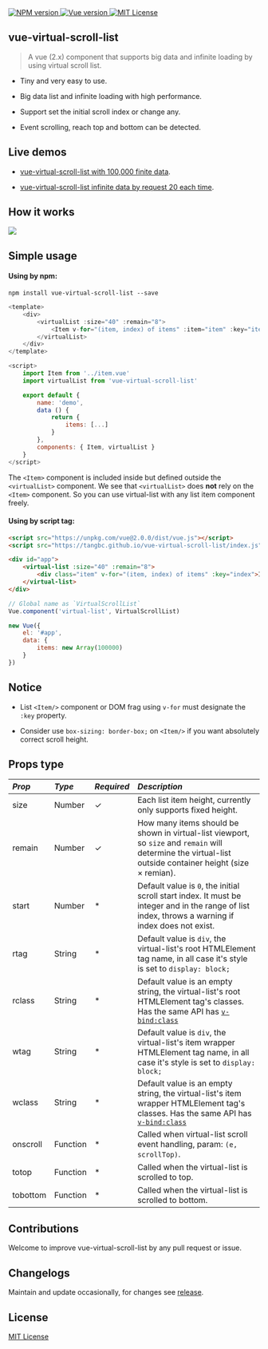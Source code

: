 <a href="https://npmjs.com/package/vue-virtual-scroll-list">
    <img src="https://img.shields.io/npm/v/vue-virtual-scroll-list.svg?style=flat" alt="NPM version"/>
</a>
<a href="https://vuejs.org/">
    <img src="https://img.shields.io/badge/vue-2.x-brightgreen.svg" alt="Vue version"/>
</a>
<a href="https://github.com/tangbc/vue-virtual-scroll-list/blob/master/LICENSE">
    <img src="https://img.shields.io/github/license/tangbc/vue-virtual-scroll-list.svg" alt="MIT License"/>
</a>


## vue-virtual-scroll-list

> A vue (2.x) component that supports big data and infinite loading by using virtual scroll list.

* Tiny and very easy to use.

* Big data list and infinite loading with high performance.

* Support set the initial scroll index or change any.

* Event scrolling, reach top and bottom can be detected.


## Live demos

* [vue-virtual-scroll-list with 100,000 finite data](https://tangbc.github.io/vue-virtual-scroll-list/examples/finite/).

* [vue-virtual-scroll-list infinite data by request 20 each time](https://tangbc.github.io/vue-virtual-scroll-list/examples/infinite/).


## How it works

<img src="https://tangbc.github.io/github-images/virtual-scroll-list-2.gif">


## Simple usage

#### Using by npm:

```
npm install vue-virtual-scroll-list --save
```

```javascript
<template>
    <div>
        <virtualList :size="40" :remain="8">
            <Item v-for="(item, index) of items" :item="item" :key="item.id" />
        </virtualList>
    </div>
</template>

<script>
    import Item from '../item.vue'
    import virtualList from 'vue-virtual-scroll-list'

    export default {
        name: 'demo',
        data () {
            return {
                items: [...]
            }
        },
        components: { Item, virtualList }
    }
</script>
```

The `<Item>` component is included inside but defined outside the `<virtualList>` component. We see that `<virtualList>` does **not** rely on the `<Item>` component. So you can use virtual-list with any list item component freely.

#### Using by script tag:

```html
<script src="https://unpkg.com/vue@2.0.0/dist/vue.js"></script>
<script src="https://tangbc.github.io/vue-virtual-scroll-list/index.js"></script>

<div id="app">
    <virtual-list :size="40" :remain="8">
        <div class="item" v-for="(item, index) of items" :key="index">Item: # {{ index }}</div>
    </virtual-list>
</div>
```

```javascript
// Global name as `VirtualScrollList`
Vue.component('virtual-list', VirtualScrollList)

new Vue({
    el: '#app',
    data: {
        items: new Array(100000)
    }
})
```


## Notice

* List `<Item/>` component or DOM frag using `v-for` must designate the `:key` property.

* Consider use `box-sizing: border-box;` on `<Item/>` if you want absolutely correct scroll height.


## Props type

*Prop* | *Type* | *Required* | *Description* |
:--- | :--- | :--- | :--- |
| size | Number | ✓ | Each list item height, currently only supports fixed height. |
| remain | Number | ✓ | How many items should be shown in virtual-list viewport, so `size` and `remain` will determine the virtual-list outside container height (size × remian). |
| start | Number | * | Default value is `0`, the initial scroll start index. It must be integer and in the range of list index, throws a warning if index does not exist.  |
| rtag | String | * | Default value is `div`, the virtual-list's root HTMLElement tag name, in all case it's style is set to `display: block;` |
| rclass | String | * | Default value is an empty string, the virtual-list's root HTMLElement tag's classes. Has the same API has [`v-bind:class`](https://vuejs.org/v2/guide/class-and-style.html) |
| wtag | String | * | Default value is `div`, the virtual-list's item wrapper HTMLElement tag name, in all case it's style is set to `display: block;` |
| wclass | String | * | Default value is an empty string, the virtual-list's item wrapper HTMLElement tag's classes. Has the same API has [`v-bind:class`](https://vuejs.org/v2/guide/class-and-style.html) |
| onscroll | Function | * | Called when virtual-list scroll event handling, param: `(e, scrollTop)`. |
| totop | Function | * | Called when the virtual-list is scrolled to top. |
| tobottom | Function | * | Called when the virtual-list is scrolled to bottom. |


## Contributions

Welcome to improve vue-virtual-scroll-list by any pull request or issue.


## Changelogs

Maintain and update occasionally, for changes see [release](https://github.com/tangbc/vue-virtual-scroll-list/releases).

## License

[MIT License](https://github.com/tangbc/vue-virtual-scroll-list/blob/master/LICENSE)
